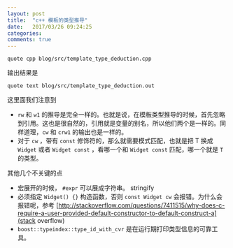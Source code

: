 ```yaml
---
layout: post
title:  "c++ 模板的类型推导"
date:   2017/03/26 09:24:25
categories:
comments: true
---
```



```include
quote cpp blog/src/template_type_deduction.cpp
```



输出结果是


```include
quote text blog/src/template_type_deduction.out
```

这里面我们注意到

 - `rw` 和 `w1` 的推导是完全一样的。也就是说，在模板类型推导的时候，首先忽略到引用。这也是很自然的，引用就是变量的别名，所以他们两个是一样的。同样道理，`cw` 和 `crw1` 的输出也是一样的。
 - 对于 `cw` ，带有 `const` 修饰符的，那么就需要模式匹配，也就是把 T 换成 `Widget` 或者 `Widget const` ，看哪一个和 `Widget const` 匹配，哪一个就是 `T` 的类型。


其他几个不关键的点

 - 宏展开的时候， `#expr` 可以展成字符串。 stringify
 - 必须指定 `Widget() {}` 构造函数，否则 `const Widget cw` 会报错。为什么会报错呢，参考 [http://stackoverflow.com/questions/7411515/why-does-c-require-a-user-provided-default-constructor-to-default-construct-a](stack overflow)
 - `boost::typeindex::type_id_with_cvr` 是在运行期打印类型信息的可靠工具。
